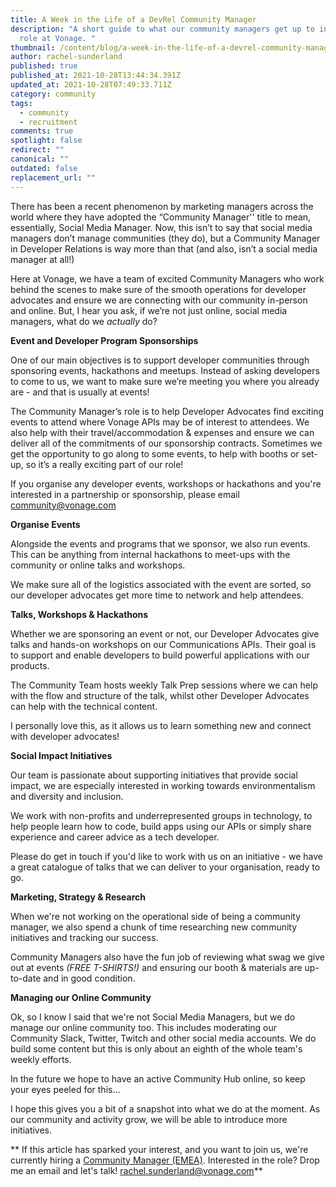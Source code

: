 ```yaml
---
title: A Week in the Life of a DevRel Community Manager
description: "A short guide to what our community managers get up to in their
  role at Vonage. "
thumbnail: /content/blog/a-week-in-the-life-of-a-devrel-community-manager/community-manager_1200x600.png
author: rachel-sunderland
published: true
published_at: 2021-10-28T13:44:34.391Z
updated_at: 2021-10-28T07:49:33.711Z
category: community
tags:
  - community
  - recruitment
comments: true
spotlight: false
redirect: ""
canonical: ""
outdated: false
replacement_url: ""
---
```

There has been a recent phenomenon by marketing managers across the world where they have adopted the “Community Manager'' title to mean, essentially, Social Media Manager. Now, this isn’t to say that social media managers don’t manage communities (they do), but a Community Manager in Developer Relations is way more than that (and also, isn’t a social media manager at all!) 

Here at Vonage, we have a team of excited Community Managers who work behind the scenes to make sure of the smooth operations for developer advocates and ensure we are connecting with our community in-person and online. But, I hear you ask, if we’re not just online, social media managers, what do we *actually* do? 

**Event and Developer Program Sponsorships** 

One of our main objectives is to support developer communities through sponsoring events, hackathons and meetups. Instead of asking developers to come to us, we want to make sure we’re meeting you where you already are - and that is usually at events! 

The Community Manager’s role is to help Developer Advocates find exciting events to attend where Vonage APIs may be of interest to attendees. We also help with their travel/accommodation & expenses and ensure we can deliver all of the commitments of our sponsorship contracts. Sometimes we get the opportunity to go along to some events, to help with booths or set-up, so it’s a really exciting part of our role!

If you organise any developer events, workshops or hackathons and you're interested in a partnership or sponsorship, please email [community@vonage.com](mailto:community@vonage.com)

**Organise Events**

Alongside the events and programs that we sponsor, we also run events. This can be anything from internal hackathons to meet-ups with the community or online talks and workshops. 

We make sure all of the logistics associated with the event are sorted, so our developer advocates get more time to network and help attendees. 

**Talks, Workshops & Hackathons**

Whether we are sponsoring an event or not, our Developer Advocates give talks and hands-on workshops on our Communications APIs. Their goal is to support and enable developers to build powerful applications with our products. 

The Community Team hosts weekly Talk Prep sessions where we can help with the flow and structure of the talk, whilst other Developer Advocates can help with the technical content. 

I personally love this, as it allows us to learn something new and connect with developer advocates!

**Social Impact Initiatives** 

Our team is passionate about supporting initiatives that provide social impact, we are especially interested in working towards environmentalism and diversity and inclusion. 

We work with non-profits and underrepresented groups in technology, to help people learn how to code, build apps using our APIs or simply share experience and career advice as a tech developer. 

Please do get in touch if you'd like to work with us on an initiative - we have a great catalogue of talks that we can deliver to your organisation, ready to go. 

**Marketing, Strategy & Research** 

When we're not working on the operational side of being a community manager, we also spend a chunk of time researching new community initiatives and tracking our success. 

Community Managers also have the fun job of reviewing what swag we give out at events *(FREE T-SHIRTS!)* and ensuring our booth & materials are up-to-date and in good condition. 

**Managing our Online Community**

Ok, so I know I said that we're not Social Media Managers, but we do manage our online community too. This includes moderating our Community Slack, Twitter, Twitch and other social media accounts. We do build some content but this is only about an eighth of the whole team's weekly efforts. 

In the future we hope to have an active Community Hub online, so keep your eyes peeled for this... 

I hope this gives you a bit of a snapshot into what we do at the moment. As our community and activity grow, we will be able to introduce more initiatives. 

**
If this article has sparked your interest, and you want to join us, we're currently hiring a [Community Manager (EMEA)](https://www.google.com/search?q=community+manager+vonage&rlz=1C5GCEA_enGB968GB969&oq=community+manager+vonage&aqs=chrome.0.69i59j69i60l2j69i61.3845j1j7&sourceid=chrome&ie=UTF-8&ibp=htl;jobs&sa=X&ved=2ahUKEwig08GawOrzAhXmRUEAHcFTB2oQkd0GegQIDxAB#fpstate=tldetail&htivrt=jobs&htiq=community+manager+vonage&htidocid=DRuKt4IcBzkAAAAAAAAAAA%3D%3D). Interested in the role? Drop me an email and let's talk! rachel.sunderland@vonage.com**